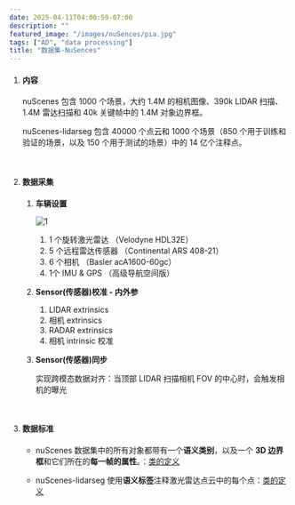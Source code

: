 ```yaml
---
date: 2025-04-11T04:00:59-07:00
description: ""
featured_image: "/images/nuSences/pia.jpg"
tags: ["AD", "data processing"]
title: "数据集-NuSences"
---
```


1. #### 内容

   nuScenes 包含 1000 个场景，大约 1.4M 的相机图像、390k LIDAR 扫描、1.4M 雷达扫描和 40k 关键帧中的 1.4M 对象边界框。

   nuScenes-lidarseg 包含 40000 个点云和 1000 个场景（850 个用于训练和验证的场景，以及 150 个用于测试的场景）中的 14 亿个注释点。

   &nbsp;

2. #### 数据采集

   1. **车辆设置**

      ![1](/images/nuSences/1.png)

      1. 1 个旋转激光雷达 （Velodyne HDL32E）
      2. 5 个远程雷达传感器 （Continental ARS 408-21）
      3. 6 个相机 （Basler acA1600-60gc）
      4. 1个 IMU & GPS （高级导航空间版）

   2. **Sensor(传感器)校准 - 内外参**

      1. LIDAR extrinsics
      2. 相机 extrinsics
      3. RADAR extrinsics
      4. 相机 intrinsic 校准

   3. **Sensor(传感器)同步**

      实现跨模态数据对齐：当顶部 LIDAR 扫描相机 FOV 的中心时，会触发相机的曝光

   <!--more-->

   &nbsp;

3. #### 数据标准

   + nuScenes 数据集中的所有对象都带有一个**语义类别**，以及一个 **3D 边界框**和它们所在的**每一帧的属性**。：[类的定义](https://github.com/nutonomy/nuscenes-devkit/blob/master/docs/instructions_nuscenes.md)

   + nuScenes-lidarseg 使用**语义标签**注释激光雷达点云中的每个点：[类的定义](https://github.com/nutonomy/nuscenes-devkit/blob/master/docs/instructions_lidarseg.md)

     